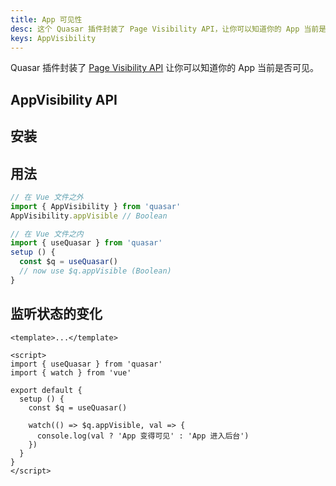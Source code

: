 ```yaml
---
title: App 可见性
desc: 这个 Quasar 插件封装了 Page Visibility API，让你可以知道你的 App 当前是否可见。
keys: AppVisibility
---
```

Quasar 插件封装了 [Page Visibility API](https://developer.mozilla.org/en-US/docs/Web/API/Page_Visibility_API) 让你可以知道你的 App 当前是否可见。

## AppVisibility API

<doc-api file="AppVisibility" />

## 安装

<doc-installation plugins="AppVisibility" scrollable />

## 用法

```js
// 在 Vue 文件之外
import { AppVisibility } from 'quasar'
AppVisibility.appVisible // Boolean

// 在 Vue 文件之内
import { useQuasar } from 'quasar'
setup () {
  const $q = useQuasar()
  // now use $q.appVisible (Boolean)
}
```

<doc-example title="AppVisibility" file="AppVisibility/Basic" />

## 监听状态的变化

```vue
<template>...</template>

<script>
import { useQuasar } from 'quasar'
import { watch } from 'vue'

export default {
  setup () {
    const $q = useQuasar()

    watch(() => $q.appVisible, val => {
      console.log(val ? 'App 变得可见' : 'App 进入后台')
    })
  }
}
</script>
```
